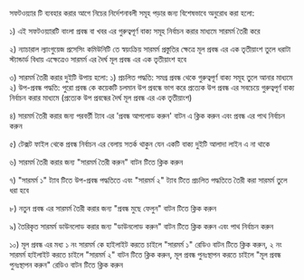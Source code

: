 সফটওয়্যার টি ব্যবহার করার আগে নিচের নির্দেশনাবলী সমূহ পড়ার জন্য বিশেষভাবে অনুরোধ করা হলো:

১) এই সফটওয়্যারটি বাংলা প্রবন্ধ বা খবর এর গুরুত্বপূর্ণ  বাক্য সমূহ নির্বাচন করার মাধ্যমে সারমর্ম তৈরী করে

২) ন্যাচারাল ল্যাংগুয়েজ প্রসেসিং কমিউনিটি তে স্বয়ংক্রিয় সারমর্ম প্রস্তুতির ক্ষেত্রে মূল প্রবন্ধ এর এক তৃতীয়াংশ তুলে ধরাটা স্ট্যান্ডার্ড বিধায় এক্ষেত্রেও সারমর্ম এর দৈর্ঘ  মূল প্রবন্ধ এর এক তৃতীয়াংশ হবে

৩) সারমর্ম তৈরী করার দুইটি উপায় হলো:
    ১) প্রচলিত পদ্ধতি: সমগ্র  প্রবন্ধ থেকে গুরুত্বপূর্ণ  বাক্য সমূহ তুলে আনার মাধ্যমে
    ২) উপ-প্রবন্ধ পদ্ধতি: পুরো প্রবন্ধ কে কয়েকটি চলমান উপ প্রবন্ধে ভাগ করে প্রত্যেক উপ প্রবন্ধ এর সবচেয়ে গুরুত্বপূর্ণ বাক্য নির্বাচন করার মাধ্যমে (প্রত্যেক উপ প্রবন্ধের দৈর্ঘ মূল প্রবন্ধ এর এক তৃতীয়াংশ)

৪) সারমর্ম তৈরী করার জন্য পরবর্ত্তী ট্যাব এর 'প্রবন্ধ আপলোড করুন' বাটন এ ক্লিক করুন এবং প্রবন্ধ এর পাথ নির্বাচন করুন

৫) টেক্সট ফাইল থেকে প্রবন্ধ নির্বাচন এর বেলায় সতর্ক থাকুন যেন একটি বাক্য দুইটি আলাদা লাইন এ না থাকে

৬)  সারমর্ম তৈরী করার জন্য "সারমর্ম তৈরী করুন" বাটন টিতে ক্লিক করুন

৭) "সারমর্ম ১" ট্যাব টিতে উপ-প্রবন্ধ পদ্ধতিতে এবং "সারমর্ম ২" ট্যাব টিতে প্রচলিত পদ্ধতিতে তৈরী করা সারমর্ম তুলে ধরা হবে

৮) নতুন প্রবন্ধ এর সারমর্ম তৈরী করার জন্য "প্রবন্ধ মুছে ফেলুন" বাটন টিতে ক্লিক করুন

৯) তৈরিকৃত সারমর্ম ডাউনলোড করার জন্য "ডাউনলোড করুন" বাটন টিতে ক্লিক করুন এবং পাথ নির্বাচন করুন

১০) মূল প্রবন্ধ এর মধ্য ১ নং সারমর্ম কে হাইলাইট করতে চাইলে "সারমর্ম ১" রেডিও বাটন টিতে ক্লিক করুন, ২ নং সারমর্ম হাইলাইট করতে চাইলে "সারমর্ম ২" বাটন টিতে ক্লিক করুন, মূল প্রবন্ধ পুনঃস্থাপন করতে চাইলে  "মূল প্রবন্ধ পুনঃস্থাপন করুন" রেডিও বাটন টিতে ক্লিক করুন
